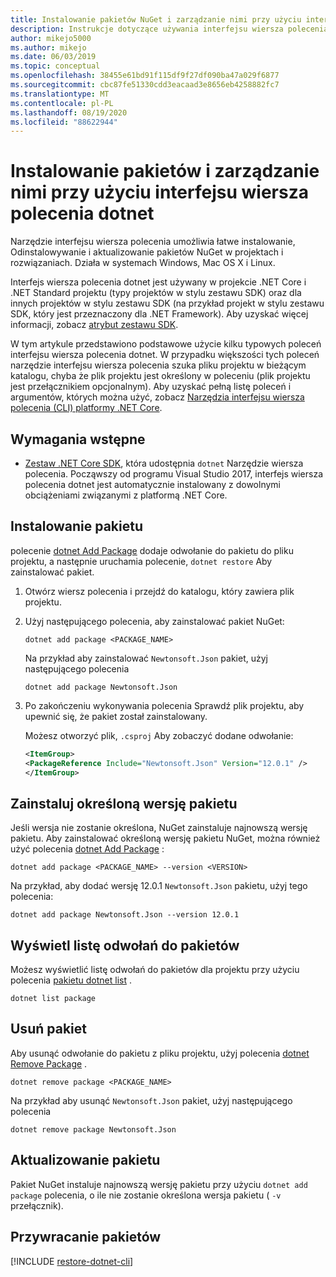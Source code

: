 ```yaml
---
title: Instalowanie pakietów NuGet i zarządzanie nimi przy użyciu interfejsu wiersza polecenia dotnet
description: Instrukcje dotyczące używania interfejsu wiersza polecenia dotnet do pracy z pakietami NuGet.
author: mikejo5000
ms.author: mikejo
ms.date: 06/03/2019
ms.topic: conceptual
ms.openlocfilehash: 38455e61bd91f115df9f27df090ba47a029f6877
ms.sourcegitcommit: cbc87fe51330cdd3eacaad3e8656eb4258882fc7
ms.translationtype: MT
ms.contentlocale: pl-PL
ms.lasthandoff: 08/19/2020
ms.locfileid: "88622944"
---
```

# <a name="install-and-manage-packages-using-the-dotnet-cli"></a>Instalowanie pakietów i zarządzanie nimi przy użyciu interfejsu wiersza polecenia dotnet

Narzędzie interfejsu wiersza polecenia umożliwia łatwe instalowanie, Odinstalowywanie i aktualizowanie pakietów NuGet w projektach i rozwiązaniach. Działa w systemach Windows, Mac OS X i Linux.

Interfejs wiersza polecenia dotnet jest używany w projekcie .NET Core i .NET Standard projektu (typy projektów w stylu zestawu SDK) oraz dla innych projektów w stylu zestawu SDK (na przykład projekt w stylu zestawu SDK, który jest przeznaczony dla .NET Framework). Aby uzyskać więcej informacji, zobacz [atrybut zestawu SDK](/dotnet/core/tools/csproj#additions).

W tym artykule przedstawiono podstawowe użycie kilku typowych poleceń interfejsu wiersza polecenia dotnet. W przypadku większości tych poleceń narzędzie interfejsu wiersza polecenia szuka pliku projektu w bieżącym katalogu, chyba że plik projektu jest określony w poleceniu (plik projektu jest przełącznikiem opcjonalnym). Aby uzyskać pełną listę poleceń i argumentów, których można użyć, zobacz [Narzędzia interfejsu wiersza polecenia (CLI) platformy .NET Core](../reference/dotnet-commands.md).

## <a name="prerequisites"></a>Wymagania wstępne

- [Zestaw .NET Core SDK](https://www.microsoft.com/net/download/), która udostępnia `dotnet` Narzędzie wiersza polecenia. Począwszy od programu Visual Studio 2017, interfejs wiersza polecenia dotnet jest automatycznie instalowany z dowolnymi obciążeniami związanymi z platformą .NET Core.

## <a name="install-a-package"></a>Instalowanie pakietu

polecenie [dotnet Add Package](/dotnet/core/tools/dotnet-add-package?tabs=netcore2x) dodaje odwołanie do pakietu do pliku projektu, a następnie uruchamia polecenie, `dotnet restore` Aby zainstalować pakiet.

1. Otwórz wiersz polecenia i przejdź do katalogu, który zawiera plik projektu.

2. Użyj następującego polecenia, aby zainstalować pakiet NuGet:

    ```dotnetcli
    dotnet add package <PACKAGE_NAME>
    ```

    Na przykład aby zainstalować `Newtonsoft.Json` pakiet, użyj następującego polecenia

    ```dotnetcli
    dotnet add package Newtonsoft.Json
    ```

3. Po zakończeniu wykonywania polecenia Sprawdź plik projektu, aby upewnić się, że pakiet został zainstalowany.

   Możesz otworzyć plik, `.csproj` Aby zobaczyć dodane odwołanie:

    ```xml
   <ItemGroup>
    <PackageReference Include="Newtonsoft.Json" Version="12.0.1" />
   </ItemGroup>
    ```

## <a name="install-a-specific-version-of-a-package"></a>Zainstaluj określoną wersję pakietu

Jeśli wersja nie zostanie określona, NuGet zainstaluje najnowszą wersję pakietu. Aby zainstalować określoną wersję pakietu NuGet, można również użyć polecenia [dotnet Add Package](/dotnet/core/tools/dotnet-add-package?tabs=netcore2x) :

```dotnetcli
dotnet add package <PACKAGE_NAME> --version <VERSION>
```

Na przykład, aby dodać wersję 12.0.1 `Newtonsoft.Json` pakietu, użyj tego polecenia:

```dotnetcli
dotnet add package Newtonsoft.Json --version 12.0.1
```

## <a name="list-package-references"></a>Wyświetl listę odwołań do pakietów

Możesz wyświetlić listę odwołań do pakietów dla projektu przy użyciu polecenia [pakietu dotnet list](/dotnet/core/tools/dotnet-list-package?tabs=netcore2x) .

```dotnetcli
dotnet list package
```

## <a name="remove-a-package"></a>Usuń pakiet

Aby usunąć odwołanie do pakietu z pliku projektu, użyj polecenia [dotnet Remove Package](/dotnet/core/tools/dotnet-remove-package?tabs=netcore2x) .

```dotnetcli
dotnet remove package <PACKAGE_NAME>
```

Na przykład aby usunąć `Newtonsoft.Json` pakiet, użyj następującego polecenia

```dotnetcli
dotnet remove package Newtonsoft.Json
```

## <a name="update-a-package"></a>Aktualizowanie pakietu

Pakiet NuGet instaluje najnowszą wersję pakietu przy użyciu `dotnet add package` polecenia, o ile nie zostanie określona wersja pakietu ( `-v` przełącznik).

## <a name="restore-packages"></a>Przywracanie pakietów

[!INCLUDE [restore-dotnet-cli](includes/restore-dotnet-cli.md)]
